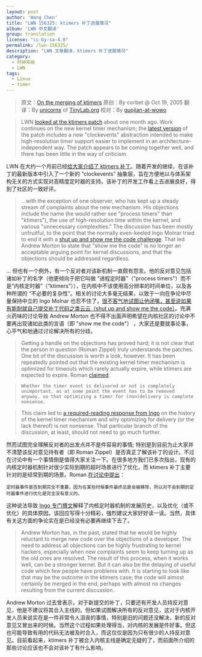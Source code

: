 ```yaml
---
layout: post
author: 'Wang Chen'
title: "LWN 156325: ktimers 补丁进展情况"
album: 'LWN 中文翻译'
group: translation
license: "cc-by-sa-4.0"
permalink: /lwn-156325/
description: "LWN 文章翻译，ktimers 补丁进展情况"
category:
  - 时钟系统
  - LWN
tags:
  - Linux
  - timer
---
```


> 原文：[On the merging of ktimers](https://lwn.net/Articles/156325/)
> 原创：By corbet @  Oct 19, 2005
> 翻译：By [unicornx](https://github.com/unicornx) of [TinyLab.org][1]
> 校对：By [guojian-at-wowo](https://github.com/guojian-at-wowo)

> LWN [looked at the ktimers patch](http://lwn.net/Articles/152436/) about one month ago. Work continues on the new kernel timer mechanism; the [latest version](http://lwn.net/Articles/155862/) of the patch includes a new "clockevents" abstraction intended to make high-resolution timer support easier to implement in an architecture-independent way. The patch appears to be coming together well, and there has been little in the way of criticism.

LWN 在大约一个月前已经[给大家介绍了 ktimers 补丁](/lwn-152436)。随着开发的继续，在该补丁的最新版本中引入了一个新的 “clockevents” 抽象层，旨在方便地以与体系架构无关的方式实现对高精度定时器的支持。该补丁的开发工作看上去进展良好，得到了社区的一致好评。

> ...with the exception of one observer, who has kept up a steady stream of complaints about the new mechanism. His objections include the name (he would rather see "process timers" than "ktimers"), the use of high-resolution time within the kernel, and various "unnecessary complexities." The discussion has been mostly unfruitful, to the point that the normally even-keeled Ingo Molnar tried to end it with a [shut up and show me the code challenge](https://lwn.net/Articles/156327/). That led Andrew Morton to state that "show me the code" is no longer an acceptable arguing point for kernel discussions, and that the objections should be addressed regardless.

... 但也有一个例外，有一个反对者对该新机制一直颇有怨言。他的反对意见包括诸如补丁的名字（他更倾向于把它叫做 “进程定时器”（"process timers"）而不是“内核定时器”（“ktimers”）），在内核中不该使用高分辨率的时间单位，以及各种所谓的 “不必要的复杂性”。相关的讨论大多毫无结果，以致于一向在争论中尽量保持中立的 Ingo Molnar 也忍不住了，[很不客气地试图让他闭嘴，甚至说如果有能耐就自己提交补丁代码之类云云（shut up and show me the code）](https://lwn.net/Articles/156327/)。充满火药味的讨论导致 Andrew Morton 也不得不出面声明希望在内核社区的讨论中不要再出现诸如此类的言语（即 "show me the code"） ，大家还是要就事论事，心平气和地通过讨论解决所有的分歧。

> Getting a handle on the objections has proved hard; it is not clear that the person in question (Roman Zippel) truly understands the patches. One bit of the discussion is worth a look, however. It has been repeatedly pointed out that the existing kernel timer mechanism is optimized for timeouts which rarely actually expire, while ktimers are expected to expire. Roman [claimed](https://lwn.net/Articles/156328/):

> ```
> Whether the timer event is delivered or not is completely unimportant, as at some point the event has to be removed anyway, so that optimizing a timer for (non)delivery is complete nonsense.
> ```

> This claim led to [a required-reading response from Ingo](https://lwn.net/Articles/156329/) on the history of the kernel timer mechanism and why optimizing for delivery (or the lack thereof) is not nonsense. That particular branch of the discussion, at least, should not need to go much further.

然而试图完全理解反对者的出发点并不是件容易的事情; 特别是到目前为止大家并不清楚该反对意见持有者（即 Roman Zippel）是否真正了解该补丁的设计。不过在讨论中有一个事情倒是值得大家关注一下。在很多地方我们已多次指出，现有的内核定时器机制针对很少实际到期的超时场景进行了优化，而 ktimers 补丁主要针对的是经常到期的场景。Roman [在讨论中提出](https://lwn.net/Articles/156328/)：

```
定时器事件是否到期完全不重要，因为在某些时候事件最终总是会被移除，所以对不会到期的定时器事件进行优化是完全没有意义的。
```

这种说法导致 [Ingo 专门撰文](https://lwn.net/Articles/156329/)解释了内核定时器机制的发展历史，以及优化（或不优化）的具体原因。该回应写得十分精彩，强烈建议大家好好读一读。当然，具体有关这方面的争论实在是已经没有必要再继续下去了。

> Andrew Morton has, in the past, stated that he would be highly reluctant to merge new code over the objections of a developer. The need to address all objections can be highly frustrating to kernel hackers, especially when new complaints seem to keep turning up as the old ones are resolved. The result of this process, when it works well, can be a stronger kernel. But it can also be the delaying of useful code which few people have problems with. It is starting to look like that may be the outcome in the ktimers case; the code will almost certainly be merged in the end, perhaps with almost no changes resulting from the current discussion.

Andrew Morton 过去曾表示，对于新提交的补丁，只要还有开发人员持反对意见，他是不建议将其合入主线的。但如果试图解决所有的反对意见，这对于内核开发人员来说实在是一件非常令人沮丧的事情，特别是旧的问题还没解决，新的反对意见又冒出来的时候。当然这个过程如果处理得当，对内核的发展是件好事。但这也可能导致有用的代码无法被及时合入，而这仅仅是因为只有很少的人持反对意见。目前看起来，ktimers 补丁被合入内核主线是确定无疑的了，而前面所介绍的那些讨论应该也不会对该补丁有什么影响。

[1]: http://tinylab.org
